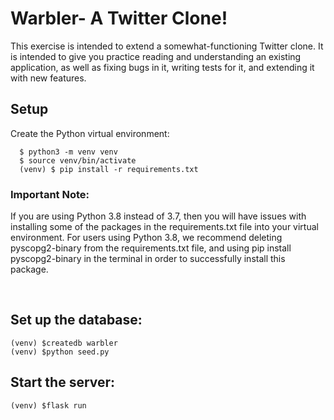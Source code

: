 # Warbler-  A Twitter Clone!
This exercise is intended to extend a somewhat-functioning Twitter clone. It is intended to give you practice reading and understanding an existing application, as well as fixing bugs in it, writing tests for it, and extending it with new features.
## Setup
Create the Python virtual environment:

```
  $ python3 -m venv venv
  $ source venv/bin/activate
  (venv) $ pip install -r requirements.txt
```

### Important Note:
If you are using Python 3.8 instead of 3.7, then you will have issues with installing some of the packages in the requirements.txt file into your virtual environment.
For users using Python 3.8, we recommend deleting pyscopg2-binary from the requirements.txt file, and using pip install pyscopg2-binary in the terminal in order to successfully install this package.

​
## Set up the database:

```
(venv) $createdb warbler
(venv) $python seed.py
```

## Start the server:

```
(venv) $flask run
```
